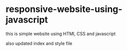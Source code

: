 # responsive-website-using-javascript
this is simple website using HTMl, CSS and javascript


also updated index and style file